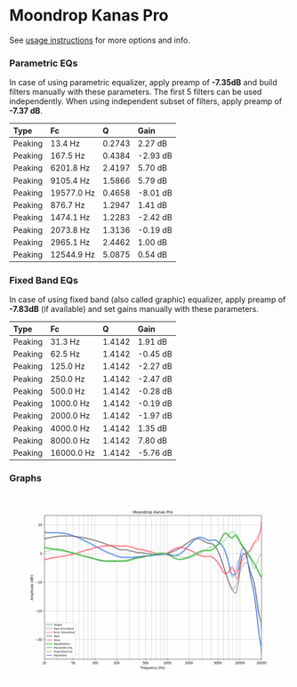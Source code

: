 # Moondrop Kanas Pro
See [usage instructions](https://github.com/jaakkopasanen/AutoEq#usage) for more options and info.

### Parametric EQs
In case of using parametric equalizer, apply preamp of **-7.35dB** and build filters manually
with these parameters. The first 5 filters can be used independently.
When using independent subset of filters, apply preamp of **-7.37 dB**.

| Type    | Fc         |      Q | Gain     |
|:--------|:-----------|:-------|:---------|
| Peaking | 13.4 Hz    | 0.2743 | 2.27 dB  |
| Peaking | 167.5 Hz   | 0.4384 | -2.93 dB |
| Peaking | 6201.8 Hz  | 2.4197 | 5.70 dB  |
| Peaking | 9105.4 Hz  | 1.5866 | 5.79 dB  |
| Peaking | 19577.0 Hz | 0.4658 | -8.01 dB |
| Peaking | 876.7 Hz   | 1.2947 | 1.41 dB  |
| Peaking | 1474.1 Hz  | 1.2283 | -2.42 dB |
| Peaking | 2073.8 Hz  | 1.3136 | -0.19 dB |
| Peaking | 2965.1 Hz  | 2.4462 | 1.00 dB  |
| Peaking | 12544.9 Hz | 5.0875 | 0.54 dB  |

### Fixed Band EQs
In case of using fixed band (also called graphic) equalizer, apply preamp of **-7.83dB**
(if available) and set gains manually with these parameters.

| Type    | Fc         |      Q | Gain     |
|:--------|:-----------|:-------|:---------|
| Peaking | 31.3 Hz    | 1.4142 | 1.91 dB  |
| Peaking | 62.5 Hz    | 1.4142 | -0.45 dB |
| Peaking | 125.0 Hz   | 1.4142 | -2.27 dB |
| Peaking | 250.0 Hz   | 1.4142 | -2.47 dB |
| Peaking | 500.0 Hz   | 1.4142 | -0.28 dB |
| Peaking | 1000.0 Hz  | 1.4142 | -0.19 dB |
| Peaking | 2000.0 Hz  | 1.4142 | -1.97 dB |
| Peaking | 4000.0 Hz  | 1.4142 | 1.35 dB  |
| Peaking | 8000.0 Hz  | 1.4142 | 7.80 dB  |
| Peaking | 16000.0 Hz | 1.4142 | -5.76 dB |

### Graphs
![](./Moondrop%20Kanas%20Pro.png)